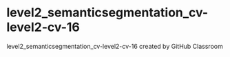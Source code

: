 # level2_semanticsegmentation_cv-level2-cv-16
level2_semanticsegmentation_cv-level2-cv-16 created by GitHub Classroom
